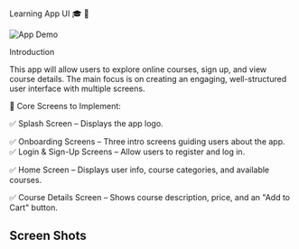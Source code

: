 Learning App UI 🎓 📱

![App Demo](https://github.com/Lamees56/Learning-App-UI/raw/main/Simulator%20Screen%20Recording%20-%20iPhone%2016%20Plus%20-%202025-05-01%20at%2004.43.53.gif)


Introduction

 This app will allow users to explore online courses, sign up,
and view course details. The main focus is on creating an engaging,
well-structured user interface with multiple screens.

📱 Core Screens to Implement:

✅ Splash Screen – Displays
the app logo.

✅ Onboarding Screens – Three
intro screens guiding users about the app.  
✅ Login & Sign-Up Screens – Allow users to register and log in.

✅ Home Screen – Displays user info, course categories, and available
courses.

✅ Course Details Screen –
Shows course description, price, and an "Add to Cart" button.

## Screen Shots





